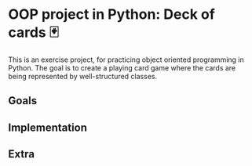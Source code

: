 # OOP project in Python: Deck of cards 🃏

This is an exercise project, for practicing object oriented programming in Python. The goal is to create a playing card game where the cards are being represented by well-structured classes. 

## Goals

## Implementation

## Extra